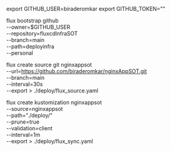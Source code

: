export GITHUB_USER=biraderomkar
export GITHUB_TOKEN=""

flux bootstrap github \
 --owner=$GITHUB_USER \
 --repository=fluxcdInfraSOT \
 --branch=main \
 --path=deployinfra \
 --personal

flux create source git nginxappsot \
 --url=https://github.com/biraderomkar/nginxAppSOT.git \
 --branch=main \
 --interval=30s \
 --export > ./deploy/flux_source.yaml


 flux create kustomization nginxappsot \
 --source=nginxappsot  \
 --path="./deploy/" \
 --prune=true \
 --validation=client \
 --interval=1m \
 --export > ./deploy/flux_sync.yaml